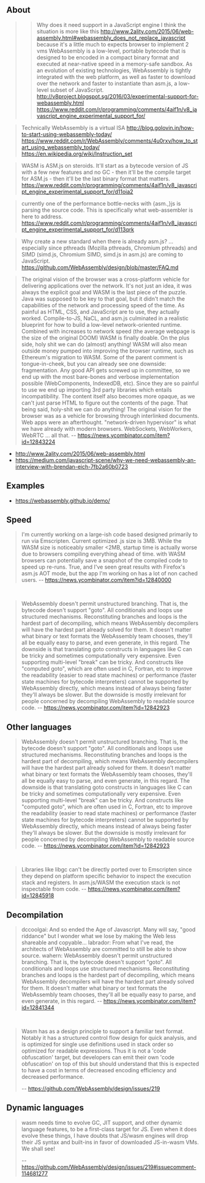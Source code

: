 ## About

>> Why does it need support in a JavaScript engine
> I think the situation is more like this http://www.2ality.com/2015/06/web-assembly.html#webassembly_does_not_replace_javascript
> because it's a little much to expects browser to implement 2 vms
> WebAssembly is a low-level, portable bytecode that is designed to be encoded in a compact binary format and executed at near-native speed in a memory-safe sandbox. As an evolution of existing technologies, WebAssembly is tightly integrated with the web platform, as well as faster to download over the network and faster to instantiate than asm.js, a low-level subset of JavaScript.
> http://v8project.blogspot.sg/2016/03/experimental-support-for-webassembly.html
> https://www.reddit.com/r/programming/comments/4aif1n/v8_javascript_engine_experimental_support_for/

> Technically WebAssembly is a virtual ISA
> http://blog.golovin.in/how-to-start-using-webassembly-today/
> https://www.reddit.com/r/WebAssembly/comments/4u0rxv/how_to_start_using_webassembly_today/
> https://en.wikipedia.org/wiki/Instruction_set

> WASM is ASM.js on steroids. It'll start as a bytecode version of JS with a few new features and no GC - then it'll be the compile target for ASM.js - then it'll be the last binary format that matters.
> https://www.reddit.com/r/programming/comments/4aif1n/v8_javascript_engine_experimental_support_for/d11oia2

> currently one of the performance bottle-necks with {asm.,}js is parsing the source code. This is specifically what web-assembler is here to address.
> https://www.reddit.com/r/programming/comments/4aif1n/v8_javascript_engine_experimental_support_for/d113qrk

> Why create a new standard when there is already asm.js?
> ... especially since pthreads (Mozilla pthreads, Chromium pthreads) and SIMD (simd.js, Chromium SIMD, simd.js in asm.js) are coming to JavaScript.
> https://github.com/WebAssembly/design/blob/master/FAQ.md

> The original vision of the browser was a cross-platform vehicle for delivering applications over the network. It's not just an idea, it was always the explicit goal and WASM is the last piece of the puzzle.
Java was supposed to be key to that goal, but it didn't match the capabilities of the network and processing speed of the time. As painful as HTML, CSS, and JavaScript are to use, they actually worked.
Compile-to-JS, NaCL, and asm.js culminated in a realistic blueprint for how to build a low-level network-oriented runtime. Combined with increases to network speed (the average webpage is the size of the original DOOM) WASM is finally doable.
On the plus side, holy shit we can do (almost) anything! WASM will also mean outside money pumped into improving the browser runtime, such as Ethereum's migration to WASM.
Some of the parent comment is tongue-in-cheek, but you can already see one downside: fragmentation. Any good API gets screwed up in committee, so we end up with the most bare-bones and verbose implementation possible (WebComponents, IndexedDB, etc). Since they are so painful to use we end up importing 3rd party libraries which entails incompatibility. The content itself also becomes more opaque, as we can't just parse HTML to figure out the contents of the page.
That being said, holy-shit we can do anything!
> The original vision for the browser was as a vehicle for browsing through interlinked documents. Web apps were an afterthought.
> "network-driven hypervisor" is what we have already with modern browsers. WebSockets, WebWorkers, WebRTC ... all that.
> -- https://news.ycombinator.com/item?id=12843224

- http://www.2ality.com/2015/06/web-assembly.html
- https://medium.com/javascript-scene/why-we-need-webassembly-an-interview-with-brendan-eich-7fb2a60b0723

## Examples

- https://webassembly.github.io/demo/

## Speed

> I'm currently working on a large-ish code based designed primarily to run via Emscripten. Current optimized .js size is 3MB. While the WASM size is noticeably smaller <2MB, startup time is actually worse due to browsers compiling everything ahead of time.
> with WASM browsers can potentially save a snapshot of the compiled code to speed up re-runs.
> True, and I've seen great results with Firefox's asm.js AOT mode, but the app I'm working on has a lot of non cached users.
> -- https://news.ycombinator.com/item?id=12840000

<br>

> WebAssembly doesn't permit unstructured branching. That is, the bytecode doesn't support "goto". All conditionals and loops use structured mechanisms. Reconstituting branches and loops is the hardest part of decompiling, which means WebAssembly decompilers will have the hardest part already solved for them. It doesn't matter what binary or text formats the WebAssembly team chooses, they'll all be equally easy to parse, and even generate, in this regard.
> The downside is that translating goto constructs in languages like C can be tricky and sometimes computationally very expensive. Even supporting multi-level "break" can be tricky. And constructs like "computed goto", which are often used in C, Fortran, etc to improve the readability (easier to read state machines) or performance (faster state machines for bytecode interpreters) cannot be supported by WebAssembly directly, which means instead of always being faster they'll always be slower.
> But the downside is mostly irrelevant for people concerned by decompiling WebAssembly to readable source code.
> -- https://news.ycombinator.com/item?id=12842923

## Other languages

> WebAssembly doesn't permit unstructured branching. That is, the bytecode doesn't support "goto". All conditionals and loops use structured mechanisms. Reconstituting branches and loops is the hardest part of decompiling, which means WebAssembly decompilers will have the hardest part already solved for them. It doesn't matter what binary or text formats the WebAssembly team chooses, they'll all be equally easy to parse, and even generate, in this regard.
> The downside is that translating goto constructs in languages like C can be tricky and sometimes computationally very expensive. Even supporting multi-level "break" can be tricky. And constructs like "computed goto", which are often used in C, Fortran, etc to improve the readability (easier to read state machines) or performance (faster state machines for bytecode interpreters) cannot be supported by WebAssembly directly, which means instead of always being faster they'll always be slower.
> But the downside is mostly irrelevant for people concerned by decompiling WebAssembly to readable source code.
> -- https://news.ycombinator.com/item?id=12842923

<br>

> Libraries like libgc can't be directly ported over to Emscripten since they depend on platform specific behavior to inspect the execution stack and registers.
In asm.js/WASM the execution stack is not inspectable from code.
> -- https://news.ycombinator.com/item?id=12845918

## Decompilation

> dccoolgai: And so ended the Age of Javascript. Many will say, "good riddance" but I wonder what we lose by making the Web less shareable and copyable...
> labrador: From what I've read, the architects of WebAssembly are committed to still be able to show source.
> wahern: WebAssembly doesn't permit unstructured branching. That is, the bytecode doesn't support "goto". All conditionals and loops use structured mechanisms. Reconstituting branches and loops is the hardest part of decompiling, which means WebAssembly decompilers will have the hardest part already solved for them. It doesn't matter what binary or text formats the WebAssembly team chooses, they'll all be equally easy to parse, and even generate, in this regard.
> -- https://news.ycombinator.com/item?id=12841344


<br>

>Wasm has as a design principle to support a familiar text format. Notably it has a structured control flow design for quick analysis, and is optimized for single use definitions used in stack order so optimized for readable expressions. Thus it is not a 'code obfuscation' target, but developers can emit their own 'code obfuscation' on top of this but should understand that this is expected to have a cost in terms of decreased encoding efficiency and decreased performance.
>
>-- https://github.com/WebAssembly/design/issues/219

## Dynamic languages

>wasm needs time to evolve GC, JIT support, and other dynamic language features, to be a first-class target for JS. Even when it does evolve these things, I have doubts that JS/wasm engines will drop their JS syntax and built-ins in favor of downloaded JS-in-wasm VMs. We shall see!
>
>-- https://github.com/WebAssembly/design/issues/219#issuecomment-114681277
